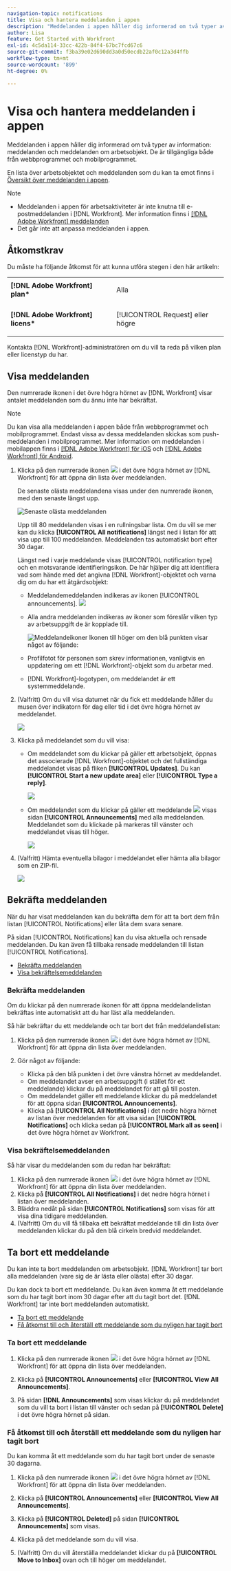 ```yaml
---
navigation-topic: notifications
title: Visa och hantera meddelanden i appen
description: "Meddelanden i appen håller dig informerad om två typer av information: meddelanden om meddelanden och meddelanden om arbetsobjekt. De är tillgängliga både från webbprogrammet och mobilprogrammet."
author: Lisa
feature: Get Started with Workfront
exl-id: 4c5da114-33cc-422b-84f4-67bc7fcd67c6
source-git-commit: f3ba39e02d690dd3a0d50ecdb22af0c12a3d4ffb
workflow-type: tm+mt
source-wordcount: '899'
ht-degree: 0%

---
```


# Visa och hantera meddelanden i appen

Meddelanden i appen håller dig informerad om två typer av information: meddelanden och meddelanden om arbetsobjekt. De är tillgängliga både från webbprogrammet och mobilprogrammet.

En lista över arbetsobjektet och meddelanden som du kan ta emot finns i [Översikt över meddelanden i appen](../../workfront-basics/using-notifications/in-app-notifications-overview.md).

>[!NOTE]
>
>* Meddelanden i appen för arbetsaktiviteter är inte knutna till e-postmeddelanden i [!DNL Workfront]. Mer information finns i [[!DNL Adobe Workfront] meddelanden](../../workfront-basics/using-notifications/wf-notifications.md)
>* Det går inte att anpassa meddelanden i appen.
>



## Åtkomstkrav

Du måste ha följande åtkomst för att kunna utföra stegen i den här artikeln:

<table style="table-layout:auto"> 
 <col> 
 </col> 
 <col> 
 </col> 
 <tbody> 
  <tr> 
   <td role="rowheader"><strong>[!DNL Adobe Workfront] plan*</strong></td> 
   <td> <p>Alla</p> </td> 
  </tr> 
  <tr> 
   <td role="rowheader"><strong>[!DNL Adobe Workfront] licens*</strong></td> 
   <td> <p>[!UICONTROL Request] eller högre</p> </td> 
  </tr> 
 </tbody> 
</table>

Kontakta [!DNL Workfront]-administratören om du vill ta reda på vilken plan eller licenstyp du har.

## Visa meddelanden

Den numrerade ikonen i det övre högra hörnet av [!DNL Workfront] visar antalet meddelanden som du ännu inte har bekräftat.

>[!NOTE]
>
>Du kan visa alla meddelanden i appen både från webbprogrammet och mobilprogrammet. Endast vissa av dessa meddelanden skickas som push-meddelanden i mobilprogrammet. Mer information om meddelanden i mobilappen finns i [[!DNL Adobe Workfront] för iOS](../../workfront-basics/mobile-apps/using-the-workfront-mobile-app/workfront-for-ios.md) och [[!DNL Adobe Workfront] för Android](../../workfront-basics/mobile-apps/using-the-workfront-mobile-app/workfront-for-android.md).

1. Klicka på den numrerade ikonen ![](assets/notifications-icon-jewel.jpg) i det övre högra hörnet av [!DNL Workfront] för att öppna din lista över meddelanden.

   De senaste olästa meddelandena visas under den numrerade ikonen, med den senaste längst upp.

   ![Senaste olästa meddelanden](assets/qs-notifications-350x330.png)

   Upp till 80 meddelanden visas i en rullningsbar lista. Om du vill se mer kan du klicka **[!UICONTROL All notifications]** längst ned i listan för att visa upp till 100 meddelanden. Meddelanden tas automatiskt bort efter 30 dagar.

   Längst ned i varje meddelande visas [!UICONTROL notification type] och en motsvarande identifieringsikon. De här hjälper dig att identifiera vad som hände med det angivna [!DNL Workfront]-objektet och varna dig om du har ett åtgärdsobjekt:

   * Meddelandemeddelanden indikeras av ikonen [!UICONTROL announcements]. ![](assets/announcement.png)

   * Alla andra meddelanden indikeras av ikoner som föreslår vilken typ av arbetsuppgift de är kopplade till.

     ![Meddelandeikoner](assets/ntfcntype&icon-350x330.png)
Ikonen till höger om den blå punkten visar något av följande:

   * Profilfotot för personen som skrev informationen, vanligtvis en uppdatering om ett [!DNL Workfront]-objekt som du arbetar med.
   * [!DNL Workfront]-logotypen, om meddelandet är ett systemmeddelande.


1. (Valfritt) Om du vill visa datumet när du fick ett meddelande håller du musen över indikatorn för dag eller tid i det övre högra hörnet av meddelandet.

   ![](assets/hoveroverdate-350x437.png)

1. Klicka på meddelandet som du vill visa:

   * Om meddelandet som du klickar på gäller ett arbetsobjekt, öppnas det associerade [!DNL Workfront]-objektet och det fullständiga meddelandet visas på fliken **[!UICONTROL Updates]**. Du kan **[!UICONTROL Start a new update area]** eller **[!UICONTROL Type a reply]**.

     ![](assets/object-opens-click-work-ntfctn-qs-350x183.png)

   * Om meddelandet som du klickar på gäller ett meddelande ![](assets/announcement.png) visas sidan **[!UICONTROL Announcements]** med alla meddelanden. Meddelandet som du klickade på markeras till vänster och meddelandet visas till höger.

     ![](assets/announcements-page-qs-350x210.png)

1. (Valfritt) Hämta eventuella bilagor i meddelandet eller hämta alla bilagor som en ZIP-fil.

   ![](assets/download-attachments-350x106.png)

## Bekräfta meddelanden

När du har visat meddelanden kan du bekräfta dem för att ta bort dem från listan [!UICONTROL Notifications] eller låta dem svara senare.

På sidan [!UICONTROL Notifications] kan du visa aktuella och rensade meddelanden. Du kan även få tillbaka rensade meddelanden till listan [!UICONTROL Notifications].

* [Bekräfta meddelanden](#acknowledge-notifications)
* [Visa bekräftelsemeddelanden](#view-acknowledged-notifications)

### Bekräfta meddelanden

Om du klickar på den numrerade ikonen för att öppna meddelandelistan bekräftas inte automatiskt att du har läst alla meddelanden.

Så här bekräftar du ett meddelande och tar bort det från meddelandelistan:

1. Klicka på den numrerade ikonen ![](assets/notifications-icon-jewel.jpg) i det övre högra hörnet av [!DNL Workfront] för att öppna din lista över meddelanden.
1. Gör något av följande:

   * Klicka på den blå punkten i det övre vänstra hörnet av meddelandet.
   * Om meddelandet avser en arbetsuppgift (i stället för ett meddelande) klickar du på meddelandet för att gå till posten.
   * Om meddelandet gäller ett meddelande klickar du på meddelandet för att öppna sidan **[!UICONTROL Announcements]**.
   * Klicka på **[!UICONTROL All Notifications]** i det nedre högra hörnet av listan över meddelanden för att visa sidan **[!UICONTROL Notifications]** och klicka sedan på **[!UICONTROL Mark all as seen]** i det övre högra hörnet av Workfront.

### Visa bekräftelsemeddelanden

Så här visar du meddelanden som du redan har bekräftat:

1. Klicka på den numrerade ikonen ![](assets/notifications-icon-jewel.jpg) i det övre högra hörnet av [!DNL Workfront] för att öppna din lista över meddelanden.
1. Klicka på **[!UICONTROL All Notifications]** i det nedre högra hörnet i listan över meddelanden.
1. Bläddra nedåt på sidan **[!UICONTROL Notifications]** som visas för att visa dina tidigare meddelanden.
1. (Valfritt) Om du vill få tillbaka ett bekräftat meddelande till din lista över meddelanden klickar du på den blå cirkeln bredvid meddelandet.

## Ta bort ett meddelande

Du kan inte ta bort meddelanden om arbetsobjekt. [!DNL Workfront] tar bort alla meddelanden (vare sig de är lästa eller olästa) efter 30 dagar.

Du kan dock ta bort ett meddelande. Du kan även komma åt ett meddelande som du har tagit bort inom 30 dagar efter att du tagit bort det. [!DNL Workfront] tar inte bort meddelanden automatiskt.

* [Ta bort ett meddelande](#delete-an-announcement)
* [Få åtkomst till och återställ ett meddelande som du nyligen har tagit bort](#access-and-restore-an-announcement-you-deleted-recently)

### Ta bort ett meddelande

1. Klicka på den numrerade ikonen ![](assets/notifications-icon-jewel.jpg) i det övre högra hörnet av [!DNL Workfront] för att öppna din lista över meddelanden.
1. Klicka på **[!UICONTROL Announcements]** eller **[!UICONTROL View All Announcements]**.

1. På sidan **[!DNL Announcements]** som visas klickar du på meddelandet som du vill ta bort i listan till vänster och sedan på **[!UICONTROL Delete]** i det övre högra hörnet på sidan.

### Få åtkomst till och återställ ett meddelande som du nyligen har tagit bort

Du kan komma åt ett meddelande som du har tagit bort under de senaste 30 dagarna.

1. Klicka på den numrerade ikonen ![](assets/notifications-icon-jewel.jpg) i det övre högra hörnet av [!DNL Workfront] för att öppna din lista över meddelanden.
1. Klicka på **[!UICONTROL Announcements]** eller **[!UICONTROL View All Announcements]**.

1. Klicka på **[!UICONTROL Deleted]** på sidan **[!UICONTROL Announcements]** som visas.

1. Klicka på det meddelande som du vill visa.
1. (Valfritt) Om du vill återställa meddelandet klickar du på **[!UICONTROL Move to Inbox]** ovan och till höger om meddelandet.
